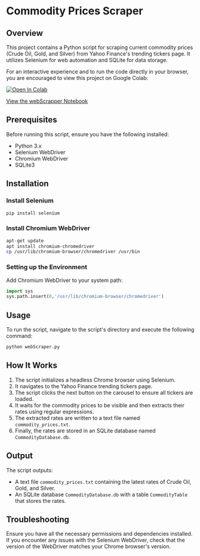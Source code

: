 

# Commodity Prices Scraper

## Overview

This project contains a Python script for scraping current commodity prices (Crude Oil, Gold, and Silver) from Yahoo Finance's trending tickers page. It utilizes Selenium for web automation and SQLite for data storage.

For an interactive experience and to run the code directly in your browser, you are encouraged to view this project on Google Colab:

[![Open In Colab](https://colab.research.google.com/assets/colab-badge.svg)](https://colab.research.google.com/github/Axs7941/webscrapper/blob/master/webScrapper.ipynb)

[View the webScrapper Notebook](https://github.com/Axs7941/webscrapper/blob/master/webScrapper.ipynb)




## Prerequisites

Before running this script, ensure you have the following installed:
- Python 3.x
- Selenium WebDriver
- Chromium WebDriver
- SQLite3

## Installation

### Install Selenium

```bash
pip install selenium
```

### Install Chromium WebDriver

```bash
apt-get update
apt install chromium-chromedriver
cp /usr/lib/chromium-browser/chromedriver /usr/bin
```

### Setting up the Environment

Add Chromium WebDriver to your system path:

```python
import sys
sys.path.insert(0,'/usr/lib/chromium-browser/chromedriver')
```

## Usage

To run the script, navigate to the script's directory and execute the following command:

```bash
python webScraper.py
```

## How It Works

1. The script initializes a headless Chrome browser using Selenium.
2. It navigates to the Yahoo Finance trending tickers page.
3. The script clicks the next button on the carousel to ensure all tickers are loaded.
4. It waits for the commodity prices to be visible and then extracts their rates using regular expressions.
5. The extracted rates are written to a text file named `commodity_prices.txt`.
6. Finally, the rates are stored in an SQLite database named `CommodityDatabase.db`.

## Output

The script outputs:
- A text file `commodity_prices.txt` containing the latest rates of Crude Oil, Gold, and Silver.
- An SQLite database `CommodityDatabase.db` with a table `CommodityTable` that stores the rates.

## Troubleshooting

Ensure you have all the necessary permissions and dependencies installed. If you encounter any issues with the Selenium WebDriver, check that the version of the WebDriver matches your Chrome browser's version.


